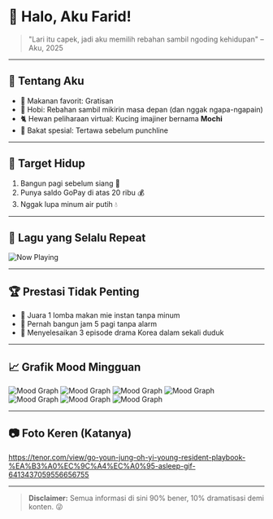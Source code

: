 # 🐢 Halo, Aku Farid!  

> "Lari itu capek, jadi aku memilih rebahan sambil ngoding kehidupan" – Aku, 2025

---

## 🍜 Tentang Aku
- 🍔 Makanan favorit: Gratisan
- 🛌 Hobi: Rebahan sambil mikirin masa depan (dan nggak ngapa-ngapain)
- 🐈 Hewan peliharaan virtual: Kucing imajiner bernama **Mochi**
- 🤡 Bakat spesial: Tertawa sebelum punchline

---

## 🎯 Target Hidup
1. Bangun pagi sebelum siang 🌅
2. Punya saldo GoPay di atas 20 ribu 💰
3. Nggak lupa minum air putih 💧

---

## 🎵 Lagu yang Selalu Repeat
![Now Playing](https://img.shields.io/badge/🎧%20Lagi%20Dengerin:-Lagu%20Favorit-blue)

---

## 🏆 Prestasi Tidak Penting
- 🥇 Juara 1 lomba makan mie instan tanpa minum
- 🥈 Pernah bangun jam 5 pagi tanpa alarm
- 🥉 Menyelesaikan 3 episode drama Korea dalam sekali duduk

---

## 📈 Grafik Mood Mingguan
![Mood Graph](https://img.shields.io/badge/Monday-☕-brown)
![Mood Graph](https://img.shields.io/badge/Tuesday-😴-blue)
![Mood Graph](https://img.shields.io/badge/Wednesday-🍕-orange)
![Mood Graph](https://img.shields.io/badge/Thursday-💪-green)
![Mood Graph](https://img.shields.io/badge/Friday-🎉-pink)
![Mood Graph](https://img.shields.io/badge/Saturday-🎮-purple)
![Mood Graph](https://img.shields.io/badge/Sunday-🛌-gray)

---

## 📷 Foto Keren (Katanya)
https://tenor.com/view/go-youn-jung-oh-yi-young-resident-playbook-%EA%B3%A0%EC%9C%A4%EC%A0%95-asleep-gif-6413437059556656755

---

> **Disclaimer:** Semua informasi di sini 90% bener, 10% dramatisasi demi konten. 😜
